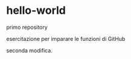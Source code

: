 # hello-world
primo repository

esercitazione per imparare le funzioni di GitHub

seconda modifica.
